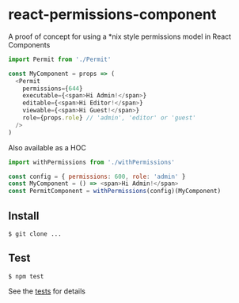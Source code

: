 # react-permissions-component

A proof of concept for using a *nix style permissions model in React Components

```js
import Permit from './Permit'

const MyComponent = props => (
  <Permit
    permissions={644}
    executable={<span>Hi Admin!</span>}
    editable={<span>Hi Editor!</span>}
    viewable={<span>Hi Guest!</span>}
    role={props.role} // 'admin', 'editor' or 'guest'
  />
)
```

Also available as a HOC

```js
import withPermissions from './withPermissions'

const config = { permissions: 600, role: 'admin' }
const MyComponent = () => <span>Hi Admin!</span>
const PermitComponent = withPermissions(config)(MyComponent)
```

## Install

```
$ git clone ...
```

## Test

```
$ npm test
```

See the [tests](https://github.com/msimmer/react-permissions-component/tree/master/__tests__) for details
